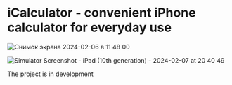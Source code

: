 # iCalculator - convenient iPhone calculator for everyday use

![Снимок экрана 2024-02-06 в 11 48 00](https://github.com/Konst-Is/iCalculator/assets/125888284/179a1c1d-a401-414d-ae30-dbda7194eb3a)


![Simulator Screenshot - iPad (10th generation) - 2024-02-07 at 20 40 49](https://github.com/Konst-Is/iCalculator/assets/125888284/fcd5f637-4a65-4eb1-a73d-85f2f33813ee|200)


The project is in development
